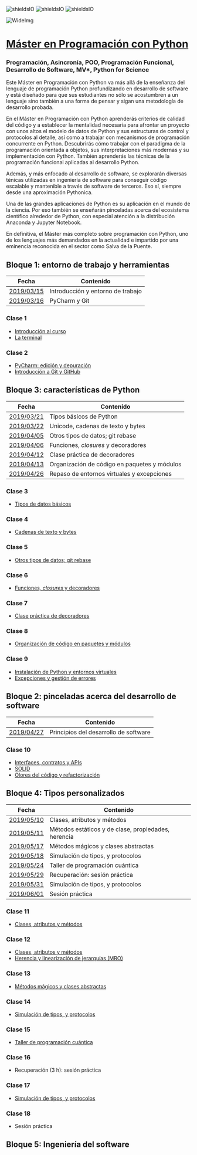 ![shieldsIO](https://img.shields.io/github/issues/Fictizia/Master-en-Programacion-con-Python_ed1.svg)
![shieldsIO](https://img.shields.io/github/issues/Fictizia/Master-en-Programacion-con-Python_ed1.svg)
![shieldsIO](https://img.shields.io/github/issues/Fictizia/Master-en-Programacion-con-Python_ed1.svg)

![WideImg](https://fictizia.com/img/github/Fictizia-plan-estudios-github.jpg)

# [Máster en Programación con Python](https://fictizia.com/formacion/master-programacion-python)
### Programación, Asincronía, POO, Programación Funcional, Desarrollo de Software, MV*, Python for Science

Este Máster en Programación con Python va más allá de la enseñanza del lenguaje de programación Python profundizando en desarrollo de software y está diseñado para que sus estudiantes no sólo se acostumbren a un lenguaje sino también a una forma de pensar y sigan una metodología de desarrollo probada.

En el Máster en Programación con Python aprenderás criterios de calidad del código y a establecer la mentalidad necesaria para afrontar un proyecto con unos altos el modelo de datos de Python y sus estructuras de control y protocolos al detalle, así como a trabajar con mecanismos de programación concurrente en Python. Descubrirás cómo trabajar con el paradigma de la programación orientada a objetos, sus interpretaciones más modernas y su implementación con Python. También aprenderás las técnicas de la programación funcional aplicadas al desarrollo Python.

Además, y más enfocado al desarrollo de software, se explorarán diversas ténicas utilizadas en ingeniería de software para conseguir código escalable y mantenible a través de software de terceros. Eso sí, siempre desde una aproximación Pythonica.

Una de las grandes aplicaciones de Python es su aplicación en el mundo de la ciencia. Por eso también se enseñarán pinceladas acerca del ecosistema científico alrededor de Python, con especial atención a la distribución Anaconda y Jupyter Notebook.

En definitiva, el Máster más completo sobre programación con Python, uno de los lenguajes más demandados en la actualidad e impartido por una eminencia reconocida en el sector como Salva de la Puente.


## Bloque 1: entorno de trabajo y herramientas

| Fecha                  | Contenido                                          |
|------------------------|----------------------------------------------------|
| [2019/03/15](#clase-1) | Introducción y entorno de trabajo                  |
| [2019/03/16](#clase-2) | PyCharm y Git                                      |


### Clase 1
- [Introducción al curso](./teoria/b01t01.md)
- [La terminal](./teoria/b01t02.md)

### Clase 2
- [PyCharm: edición y depuración](./teoria/b01t03.md)
- [Introducción a Git y GitHub](./teoria/b01t04.md)

## Bloque 3: características de Python

| Fecha                   | Contenido                                          |
|-------------------------|----------------------------------------------------|
| [2019/03/21](#clase-3)  | Tipos básicos de Python                            |
| [2019/03/22](#clase-4)  | Unicode, cadenas de texto y bytes                  |
| [2019/04/05](#clase-5)  | Otros tipos de datos; git rebase                   |
| [2019/04/06](#clase-6)  | Funciones, _closures_ y decoradores                |
| [2019/04/12](#clase-7)  | Clase práctica de decoradores                      |
| [2019/04/13](#clase-8)  | Organización de código en paquetes y módulos       |
| [2019/04/26](#clase-9)  | Repaso de entornos virtuales y excepciones         |

### Clase 3
- [Tipos de datos básicos](./teoria/b03t01.md)

### Clase 4
- [Cadenas de texto y bytes](./teoria/b03t02.md)

### Clase 5
- [Otros tipos de datos; git rebase](./teoria/b03t03.md)

### Clase 6
- [Funciones, _closures_ y decoradores](./teoria/b03t04.md)

### Clase 7
- [Clase práctica de decoradores](./teoria/b03t04.md)

### Clase 8
- [Organización de código en paquetes y módulos](./teoria/b03t06.md)

### Clase 9
- [Instalación de Python y entornos virtuales](./teoria/b03t07.md)
- [Excepciones y gestión de errores](./teoria/b03t08.md)

## Bloque 2: pinceladas acerca del desarrollo de software

| Fecha                   | Contenido                                          |
|-------------------------|----------------------------------------------------|
| [2019/04/27](#clase-10) | Principios del desarrollo de software              |

### Clase 10

- [Interfaces, contratos y APIs](./teoria/b02t01.md)
- [SOLID](./teoria/b02t02.md)
- [Olores del código y refactorización](./teoria/b02t03.md)

## Bloque 4: Tipos personalizados

| Fecha                   | Contenido                                          |
|-------------------------|----------------------------------------------------|
| [2019/05/10](#clase-11) | Clases, atributos y métodos                        |
| [2019/05/11](#clase-12) | Métodos estáticos y de clase, propiedades, herencia|
| [2019/05/17](#clase-13) | Métodos mágicos y clases abstractas                |
| [2019/05/18](#clase-14) | Simulación de tipos, y protocolos                 |
| [2019/05/24](#clase-15) | Taller de programación cuántica                 |
| [2019/05/29](#clase-16) | Recuperación: sesión práctica                 |
| [2019/05/31](#clase-17) | Simulación de tipos, y protocolos                 |
| [2019/06/01](#clase-18) | Sesión práctica                 |

### Clase 11

- [Clases, atributos y métodos](./teoria/b04t01.md)

### Clase 12

- [Clases, atributos y métodos](./teoria/b04t01.md)
- [Herencia y linearización de jerarquías (MRO)](./teoria/b04t02.md)

### Clase 13

- [Métodos mágicos y clases abstractas](./teoria/b04t03.md)

### Clase 14

- [Simulación de tipos, y protocolos](./teoria/b04t04.md)

### Clase 15

- [Taller de programación cuántica](http://delapuente.github.io/presentations/quantum-era/#/)

### Clase 16

- Recuperación (3 h): sesión práctica

### Clase 17

- [Simulación de tipos, y protocolos](./teoria/b04t04.md)

### Clase 18

- Sesión práctica

## Bloque 5: Ingeniería del software